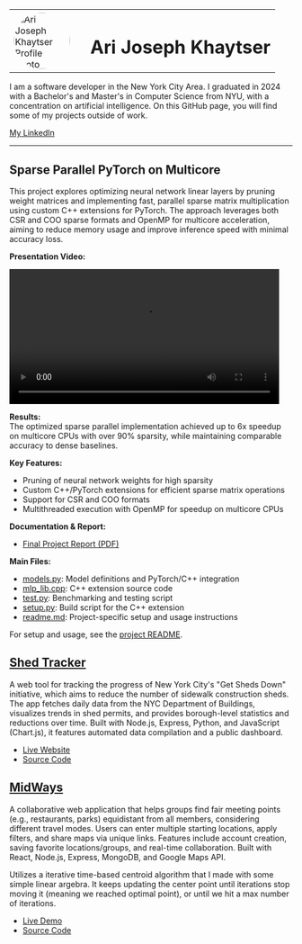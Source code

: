 <table>
    <tr>
        <td>
            <img src="https://pasteboard.co/xWws3qF5HKq0.png" alt="Ari Joseph Khaytser Profile Photo" width="100" style="border-radius:50%;">
        </td>
        <td>
            <h1 style="margin-left: 20px;">Ari Joseph Khaytser</h1>
        </td>
    </tr>
</table>

I am a software developer in the New York City Area. I graduated in 2024 with a Bachelor's and Master's in Computer Science from NYU, with a concentration on artificial intelligence. On this GitHub page, you will find some of my projects outside of work. 

[My LinkedIn](https://www.linkedin.com/in/ari-josephk/)

---

## Sparse Parallel PyTorch on Multicore

This project explores optimizing neural network linear layers by pruning weight matrices and implementing fast, parallel sparse matrix multiplication using custom C++ extensions for PyTorch. The approach leverages both CSR and COO sparse formats and OpenMP for multicore acceleration, aiming to reduce memory usage and improve inference speed with minimal accuracy loss.

**Presentation Video:**

<video width="480" controls>
  <source src="Sparse Parallel PyTorch on Multicore/Multicore Presentation.mp4" type="video/mp4">
  Your browser does not support the video tag.
</video>

**Results:**  
The optimized sparse parallel implementation achieved up to 6x speedup on multicore CPUs with over 90% sparsity, while maintaining comparable accuracy to dense baselines.

**Key Features:**
- Pruning of neural network weights for high sparsity
- Custom C++/PyTorch extensions for efficient sparse matrix operations
- Support for CSR and COO formats
- Multithreaded execution with OpenMP for speedup on multicore CPUs

**Documentation & Report:**
- [Final Project Report (PDF)](Sparse%20Parallel%20PyTorch%20on%20Multicore/Multicore_Final_Project_Report.pdf)

**Main Files:**
- [models.py](Sparse%20Parallel%20PyTorch%20on%20Multicore/models.py): Model definitions and PyTorch/C++ integration
- [mlp_lib.cpp](Sparse%20Parallel%20PyTorch%20on%20Multicore/mlp_lib.cpp): C++ extension source code
- [test.py](Sparse%20Parallel%20PyTorch%20on%20Multicore/test.py): Benchmarking and testing script
- [setup.py](Sparse%20Parallel%20PyTorch%20on%20Multicore/setup.py): Build script for the C++ extension
- [readme.md](Sparse%20Parallel%20PyTorch%20on%20Multicore/readme.md): Project-specific setup and usage instructions


For setup and usage, see the [project README](Sparse%20Parallel%20PyTorch%20on%20Multicore/readme.md).


## [Shed Tracker](https://github.com/ari-josephk/Shed-Tracker)
A web tool for tracking the progress of New York City's "Get Sheds Down" initiative, which aims to reduce the number of sidewalk construction sheds. The app fetches daily data from the NYC Department of Buildings, visualizes trends in shed permits, and provides borough-level statistics and reductions over time. Built with Node.js, Express, Python, and JavaScript (Chart.js), it features automated data compilation and a public dashboard.
- [Live Website](https://ari-josephk.github.io/Shed-Tracker/)
- [Source Code](https://github.com/ari-josephk/Shed-Tracker)

## [MidWays](https://github.com/ari-josephk/Midways)
A collaborative web application that helps groups find fair meeting points (e.g., restaurants, parks) equidistant from all members, considering different travel modes. Users can enter multiple starting locations, apply filters, and share maps via unique links. Features include account creation, saving favorite locations/groups, and real-time collaboration. Built with React, Node.js, Express, MongoDB, and Google Maps API.

Utilizes a iterative time-based centroid algorithm that I made with some simple linear argebra. It keeps updating the center point until iterations stop moving it (meaning we reached optimal point), or until we hit a max number of iterations. 


- [Live Demo](https://midways-cloud-run-4tzuhyxh3a-uc.a.run.app/)
- [Source Code](https://github.com/ari-josephk/Midways)


